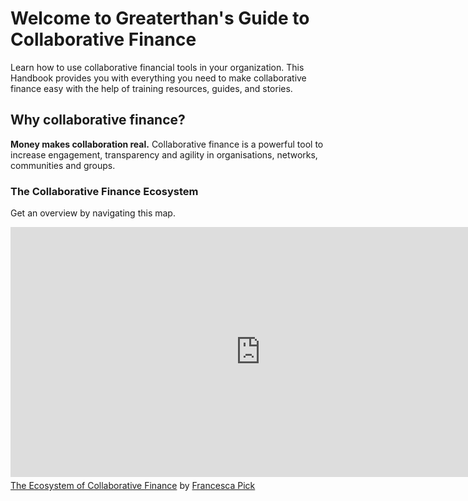 # Welcome to Greaterthan's Guide to Collaborative Finance

Learn how to use collaborative financial tools in your organization. This Handbook provides you with everything you need to make collaborative finance easy with the help of training resources, guides, and stories.

## Why collaborative finance?

**Money makes collaboration real.**
Collaborative finance is a powerful tool to increase engagement, transparency and agility in organisations, networks, communities and groups.

### The Collaborative Finance Ecosystem

Get an overview by navigating this map. 

<iframe width="800" height="400" frameborder="0" src="https://www.mindmeister.com/maps/public_map_shell/985455138/the-ecosystem-of-collaborative-finance?width=1100&height=400&z=auto&no_share=1&no_logo=1&presentation=1" scrolling="no" style="overflow: hidden; margin-bottom: 5px;">Your browser is not able to display frames. Please visit <a href="https://www.mindmeister.com/985455138/the-ecosystem-of-collaborative-finance" target="_blank">The Ecosystem of Collaborative Finance</a> on MindMeister.</iframe><div class="mb-5"><a href="https://www.mindmeister.com/985455138/the-ecosystem-of-collaborative-finance" target="_blank">The Ecosystem of Collaborative Finance</a> by <a href="https://www.mindmeister.com/users/channel/23755308" target="_blank">Francesca Pick</a></div>




